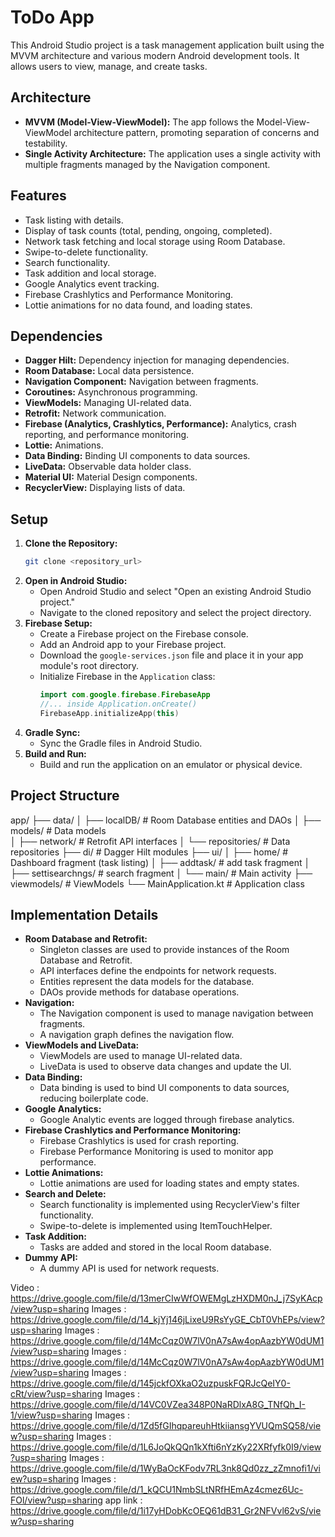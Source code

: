 # ToDo App

This Android Studio project is a task management application built using the MVVM architecture and various modern Android development tools. It allows users to view, manage, and create tasks.

## Architecture

* **MVVM (Model-View-ViewModel):** The app follows the Model-View-ViewModel architecture pattern, promoting separation of concerns and testability.
* **Single Activity Architecture:** The application uses a single activity with multiple fragments managed by the Navigation component.

## Features

* Task listing with details.
* Display of task counts (total, pending, ongoing, completed).
* Network task fetching and local storage using Room Database.
* Swipe-to-delete functionality.
* Search functionality.
* Task addition and local storage.
* Google Analytics event tracking.
* Firebase Crashlytics and Performance Monitoring.
* Lottie animations for no data found, and loading states.

## Dependencies

* **Dagger Hilt:** Dependency injection for managing dependencies.
* **Room Database:** Local data persistence.
* **Navigation Component:** Navigation between fragments.
* **Coroutines:** Asynchronous programming.
* **ViewModels:** Managing UI-related data.
* **Retrofit:** Network communication.
* **Firebase (Analytics, Crashlytics, Performance):** Analytics, crash reporting, and performance monitoring.
* **Lottie:** Animations.
* **Data Binding:** Binding UI components to data sources.
* **LiveData:** Observable data holder class.
* **Material UI:** Material Design components.
* **RecyclerView:** Displaying lists of data.

## Setup

1.  **Clone the Repository:**
    ```bash
    git clone <repository_url>
    ```
2.  **Open in Android Studio:**
    * Open Android Studio and select "Open an existing Android Studio project."
    * Navigate to the cloned repository and select the project directory.
3.  **Firebase Setup:**
    * Create a Firebase project on the Firebase console.
    * Add an Android app to your Firebase project.
    * Download the `google-services.json` file and place it in your app module's root directory.
    * Initialize Firebase in the `Application` class:
        ```kotlin
        import com.google.firebase.FirebaseApp
        //... inside Application.onCreate()
        FirebaseApp.initializeApp(this)
        ```
4.  **Gradle Sync:**
    * Sync the Gradle files in Android Studio.
5.  **Build and Run:**
    * Build and run the application on an emulator or physical device.

## Project Structure

app/
├── data/
│   ├── localDB/          # Room Database entities and DAOs
│   ├── models/       # Data models     
│   ├── network/      # Retrofit API interfaces
│   └── repositories/ # Data repositories
├── di/             # Dagger Hilt modules
├── ui/
│   ├── home/    # Dashboard fragment (task listing)
│   ├── addtask/     # add task fragment
│   ├── settisearchngs/    # search fragment
│   └── main/         # Main activity
├── viewmodels/     # ViewModels
└── MainApplication.kt # Application class


## Implementation Details

* **Room Database and Retrofit:**
    * Singleton classes are used to provide instances of the Room Database and Retrofit.
    * API interfaces define the endpoints for network requests.
    * Entities represent the data models for the database.
    * DAOs provide methods for database operations.
* **Navigation:**
    * The Navigation component is used to manage navigation between fragments.
    * A navigation graph defines the navigation flow.
* **ViewModels and LiveData:**
    * ViewModels are used to manage UI-related data.
    * LiveData is used to observe data changes and update the UI.
* **Data Binding:**
    * Data binding is used to bind UI components to data sources, reducing boilerplate code.
* **Google Analytics:**
    * Google Analytic events are logged through firebase analytics.
* **Firebase Crashlytics and Performance Monitoring:**
    * Firebase Crashlytics is used for crash reporting.
    * Firebase Performance Monitoring is used to monitor app performance.
* **Lottie Animations:**
    * Lottie animations are used for loading states and empty states.
* **Search and Delete:**
    * Search functionality is implemented using RecyclerView's filter functionality.
    * Swipe-to-delete is implemented using ItemTouchHelper.
* **Task Addition:**
    * Tasks are added and stored in the local Room database.
* **Dummy API:**
    * A dummy API is used for network requests.

Video : https://drive.google.com/file/d/13merCIwWfOWEMgLzHXDM0nJ_j7SyKAcp/view?usp=sharing
Images : https://drive.google.com/file/d/14_kjYj146jLixeU9RsYyGE_CbT0VhEPs/view?usp=sharing
Images : https://drive.google.com/file/d/14McCqz0W7lV0nA7sAw4opAazbYW0dUM1/view?usp=sharing
Images : https://drive.google.com/file/d/14McCqz0W7lV0nA7sAw4opAazbYW0dUM1/view?usp=sharing
Images : https://drive.google.com/file/d/145jckfOXkaO2uzpuskFQRJcQeIY0-cRt/view?usp=sharing
Images : https://drive.google.com/file/d/14VC0VZea348P0NaRDlxA8G_TNfQh_I-1/view?usp=sharing
Images : https://drive.google.com/file/d/1Zd5fGIhqpareuhHtkiiansgYVUQmSQ58/view?usp=sharing
Images : https://drive.google.com/file/d/1L6JoQkQQn1kXfti6nYzKy22XRfyfk0I9/view?usp=sharing
Images : https://drive.google.com/file/d/1WyBaOcKFodv7RL3nk8Qd0zz_zZmnofi1/view?usp=sharing
Images : https://drive.google.com/file/d/1_kQCU1NmbSLtNRfHEmAz4cmez6Uc-FOl/view?usp=sharing
app link : https://drive.google.com/file/d/1i17yHDobKcOEQ61dB31_Gr2NFVvl62vS/view?usp=sharing

